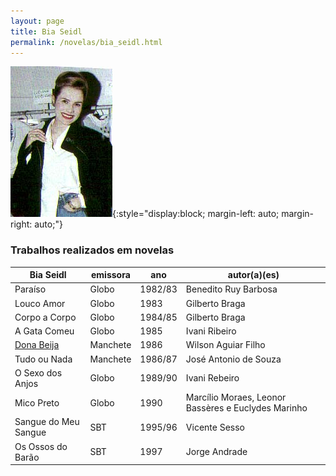 ```yaml
---
layout: page
title: Bia Seidl
permalink: /novelas/bia_seidl.html
---
```


![Bia Seidl](/novelas/img/bia_seidl.jpg){:style="display:block; margin-left: auto; margin-right: auto;"}

### Trabalhos realizados em novelas

Bia Seidl | emissora | ano | autor(a)(es)
--------- | -------- | --- | ------------
Paraíso | Globo | 1982/83 | Benedito Ruy Barbosa
Louco Amor | Globo | 1983 | Gilberto Braga
Corpo a Corpo | Globo | 1984/85 | Gilberto Braga
A Gata Comeu | Globo | 1985 | Ivani Ribeiro
[Dona Beija](/novelas/dona_beija.html) | Manchete | 1986 | Wilson Aguiar Filho
Tudo ou Nada | Manchete | 1986/87 | José Antonio de Souza
O Sexo dos Anjos | Globo | 1989/90 | Ivani Rebeiro
Mico Preto | Globo | 1990 | Marcílio Moraes, Leonor Bassères e Euclydes Marinho
Sangue do Meu Sangue | SBT | 1995/96 | Vicente Sesso
Os Ossos do Barão | SBT | 1997 | Jorge Andrade